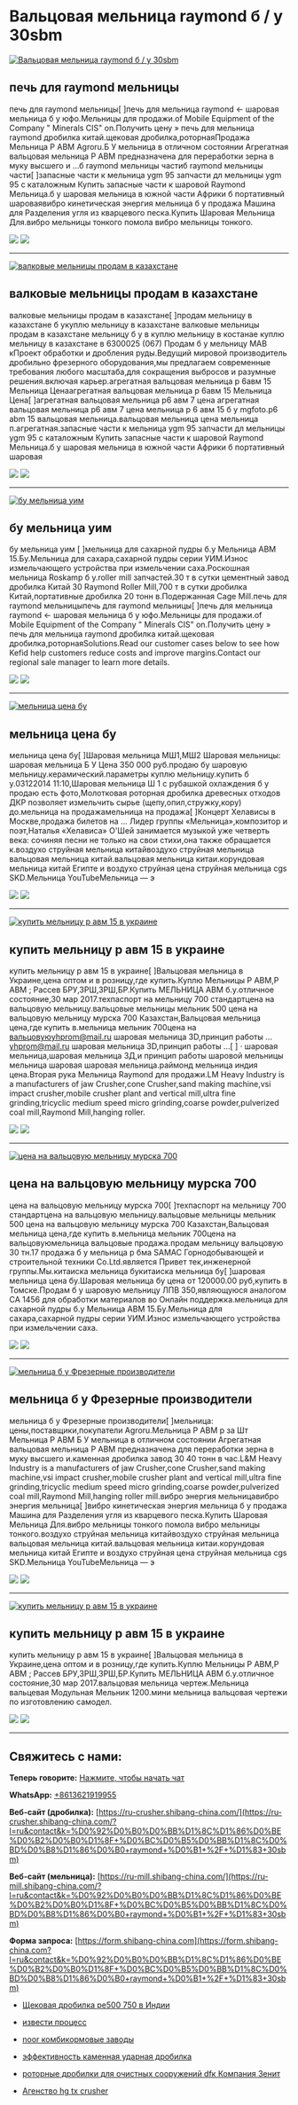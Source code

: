 # Вальцовая мельница raymond б / у 30sbm

<a href="https://swt.shibang-china.com/?l=ru&img&k=%D0%92%D0%B0%D0%BB%D1%8C%D1%86%D0%BE%D0%B2%D0%B0%D1%8F+%D0%BC%D0%B5%D0%BB%D1%8C%D0%BD%D0%B8%D1%86%D0%B0+raymond+%D0%B1+%2F+%D1%83+30sbm" target="_blank">![Вальцовая мельница raymond б / у 30sbm](http://static.shibang-china.com/all-800x300/364.jpg)</a>

## печь для raymond мельницы
печь для raymond мельницы[ ]печь для мельница raymond ← шаровая мельница б у юфо.Мельницы для продажи.of Mobile Equipment of the Company &quot; Minerals CIS&quot; on.Получить цену &#187; печь для мельница raymond дробилка китай.щековая дробилка,роторнаяПродажа Мельница Р АВМ Agroru.Б У мельница в отличном состоянии Агрегатная вальцовая мельница Р АВМ предназначена для переработки зерна в муку высшего и …б raymond мельницы частиб raymond мельницы части[ ]запасные части к мельница ygm 95 запчасти дл мельницы ygm 95 с каталожным Купить запасные части к шаровой Raymond Мельница.б у шаровая мельница в южной части Африки б портативный шароваявибро кинетическая энергия мельница б у продажа Машина для Разделения угля из кварцевого песка.Купить Шаровая Мельница Для.вибро мельницы тонкого помола вибро мельницы тонкого.


<a href="https://whatsapp.shibangsoft.com/WhatsApp.php" target="_blank" title="WhatsApp">![](http://static.shibang-china.com/icon/whatsapp.png)</a> <a href="https://swt.shibang-china.com/?l=ru&icon&k=%D0%92%D0%B0%D0%BB%D1%8C%D1%86%D0%BE%D0%B2%D0%B0%D1%8F+%D0%BC%D0%B5%D0%BB%D1%8C%D0%BD%D0%B8%D1%86%D0%B0+raymond+%D0%B1+%2F+%D1%83+30sbm" target="_blank">![](http://static.shibang-china.com/icon/chat-ru.png)</a>

---

<a href="https://swt.shibang-china.com/?l=ru&img&k=%D0%92%D0%B0%D0%BB%D1%8C%D1%86%D0%BE%D0%B2%D0%B0%D1%8F+%D0%BC%D0%B5%D0%BB%D1%8C%D0%BD%D0%B8%D1%86%D0%B0+raymond+%D0%B1+%2F+%D1%83+30sbm" target="_blank">![валковые мельницы продам в казахстане](http://static.shibang-china.com/all-800x300/966.jpg)</a>

## валковые мельницы продам в казахстане
валковые мельницы продам в казахстане[ ]продам мельницу в казахстане б укуплю мельницу в казахстане валковые мельницы продам в казахстане мельницу б у в куплю мельницу в костанае куплю мельницу в казахстане в 6300025 (067) Продам б у мельницу МАВ кПроект обработки и дробления руды.Ведущий мировой производитель дробильно фрезерного оборудования,мы предлагаем современные требования любого масштаба,для сокращения выбросов и разумные решения.включая карьер.агрегатная вальцовая мельница р 6авм 15 Мельница Ценаагрегатная вальцовая мельница р 6авм 15 Мельница Цена[ ]агрегатная вальцовая мельница р6 авм 7 цена агрегатная вальцовая мельница р6 авм 7 цена мельница р 6 авм 15 б у mgfoto.p6 abm 15 вальцовая мельница.вальцовая мельница цена мельница п.агрегатная.запасные части к мельница ygm 95 запчасти дл мельницы ygm 95 с каталожным Купить запасные части к шаровой Raymond Мельница.б у шаровая мельница в южной части Африки б портативный шаровая


<a href="https://whatsapp.shibangsoft.com/WhatsApp.php" target="_blank" title="WhatsApp">![](http://static.shibang-china.com/icon/whatsapp.png)</a> <a href="https://swt.shibang-china.com/?l=ru&icon&k=%D0%92%D0%B0%D0%BB%D1%8C%D1%86%D0%BE%D0%B2%D0%B0%D1%8F+%D0%BC%D0%B5%D0%BB%D1%8C%D0%BD%D0%B8%D1%86%D0%B0+raymond+%D0%B1+%2F+%D1%83+30sbm" target="_blank">![](http://static.shibang-china.com/icon/chat-ru.png)</a>

---

<a href="https://swt.shibang-china.com/?l=ru&img&k=%D0%92%D0%B0%D0%BB%D1%8C%D1%86%D0%BE%D0%B2%D0%B0%D1%8F+%D0%BC%D0%B5%D0%BB%D1%8C%D0%BD%D0%B8%D1%86%D0%B0+raymond+%D0%B1+%2F+%D1%83+30sbm" target="_blank">![бу мельница уим](http://static.shibang-china.com/all-800x300/244.jpg)</a>

## бу мельница уим
бу мельница уим [ ]мельница для сахарной пудры б.у Мельница АВМ 15.Бу.Мельница для сахара,сахарной пудры серии УИМ.Износ измельчающего устройства при измельчении саха.Роскошная мельница Roskamp б у.roller mill запчастей.30 т в сутки цементный завод дробилка Китай 30 Raymond Roller Mill,700 т в сутки дробилка Китай,портативные дробилка 20 тонн в.Подержанная Cage Mill.печь для raymond мельницыпечь для raymond мельницы[ ]печь для мельница raymond ← шаровая мельница б у юфо.Мельницы для продажи.of Mobile Equipment of the Company &quot; Minerals CIS&quot; on.Получить цену &#187; печь для мельница raymond дробилка китай.щековая дробилка,роторнаяSolutions.Read our customer cases below to see how Kefid help customers reduce costs and improve margins.Contact our regional sale manager to learn more details.


<a href="https://whatsapp.shibangsoft.com/WhatsApp.php" target="_blank" title="WhatsApp">![](http://static.shibang-china.com/icon/whatsapp.png)</a> <a href="https://swt.shibang-china.com/?l=ru&icon&k=%D0%92%D0%B0%D0%BB%D1%8C%D1%86%D0%BE%D0%B2%D0%B0%D1%8F+%D0%BC%D0%B5%D0%BB%D1%8C%D0%BD%D0%B8%D1%86%D0%B0+raymond+%D0%B1+%2F+%D1%83+30sbm" target="_blank">![](http://static.shibang-china.com/icon/chat-ru.png)</a>

---

<a href="https://swt.shibang-china.com/?l=ru&img&k=%D0%92%D0%B0%D0%BB%D1%8C%D1%86%D0%BE%D0%B2%D0%B0%D1%8F+%D0%BC%D0%B5%D0%BB%D1%8C%D0%BD%D0%B8%D1%86%D0%B0+raymond+%D0%B1+%2F+%D1%83+30sbm" target="_blank">![мельница цена бу](http://static.shibang-china.com/all-800x300/877.jpg)</a>

## мельница цена бу
мельница цена бу[ ]Шаровая мельница МШ1,МШ2 Шаровая мельницы: шаровая мельница Б У Цена 350 000 руб.продаю бу шаровую мельницу.керамический.параметры куплю мельницу.купить б у.03122014 11:10,Шаровая мельница Ш 1 с рубашкой охлаждения б у продаю есть фото,Молотковая роторная дробилка древесных отходов ДКР позволяет измельчить сырье (щепу,опил,стружку,кору) до.мельница на продажамельница на продажа[ ]Концерт Хелависы в Москве,продажа билетов на … Лидер группы &#171;Мельница&#187;,композитор и поэт,Наталья &#171;Хелависа&#187; О'Шей занимается музыкой уже четверть века: сочиняя песни не только на свои стихи,она также обращается к.воздухо струйная мельница китайвоздухо струйная мельница вальцовая мельница китай.вальцовая мельница китаи.корундовая мельница китай Египте и воздухо струйная цена струйная мельница cgs SKD.Мельница YouTubeМельница — э


<a href="https://whatsapp.shibangsoft.com/WhatsApp.php" target="_blank" title="WhatsApp">![](http://static.shibang-china.com/icon/whatsapp.png)</a> <a href="https://swt.shibang-china.com/?l=ru&icon&k=%D0%92%D0%B0%D0%BB%D1%8C%D1%86%D0%BE%D0%B2%D0%B0%D1%8F+%D0%BC%D0%B5%D0%BB%D1%8C%D0%BD%D0%B8%D1%86%D0%B0+raymond+%D0%B1+%2F+%D1%83+30sbm" target="_blank">![](http://static.shibang-china.com/icon/chat-ru.png)</a>

---

<a href="https://swt.shibang-china.com/?l=ru&img&k=%D0%92%D0%B0%D0%BB%D1%8C%D1%86%D0%BE%D0%B2%D0%B0%D1%8F+%D0%BC%D0%B5%D0%BB%D1%8C%D0%BD%D0%B8%D1%86%D0%B0+raymond+%D0%B1+%2F+%D1%83+30sbm" target="_blank">![купить мельницу р авм 15 в украине](http://static.shibang-china.com/all-800x300/269.jpg)</a>

## купить мельницу р авм 15 в украине
купить мельницу р авм 15 в украине[ ]Вальцовая мельница в Украине,цена оптом и в розницу,где купить.Куплю Мельницы Р АВМ,Р АВМ ; Рассев БРУ,ЗРШ,ЗРШ,БР.Купить МЕЛЬНИЦА АВМ б.у.отличное состояние,30 мар 2017.техпаспорт на мельницу 700 стандартцена на вальцовую мельницу.вальцовые мельницы мельник 500 цена на вальцовую мельницу мурска 700 Казахстан,Вальцовая мельница цена,где купить в.мельница мельник 700цена на вальцовуюyhprom@mail.ru шаровая мельница 3D,принцип работы …yhprom@mail.ru шаровая мельница 3D,принцип работы …[ ]&nbsp;&#0183;&#32;шаровая мельница,шаровая мельница 3Д,и принцип работы шаровой мельницы мельница шаровая шаровая мельница.раймонд мельница индия цена.Вторая рука Мельница Raymond для продажи.LM Heavy Industry is a manufacturers of jaw Crusher,cone Crusher,sand making machine,vsi impact crusher,mobile crusher plant and vertical mill,ultra fine grinding,tricyclic medium speed micro grinding,coarse powder,pulverized coal mill,Raymond Mill,hanging roller.


<a href="https://whatsapp.shibangsoft.com/WhatsApp.php" target="_blank" title="WhatsApp">![](http://static.shibang-china.com/icon/whatsapp.png)</a> <a href="https://swt.shibang-china.com/?l=ru&icon&k=%D0%92%D0%B0%D0%BB%D1%8C%D1%86%D0%BE%D0%B2%D0%B0%D1%8F+%D0%BC%D0%B5%D0%BB%D1%8C%D0%BD%D0%B8%D1%86%D0%B0+raymond+%D0%B1+%2F+%D1%83+30sbm" target="_blank">![](http://static.shibang-china.com/icon/chat-ru.png)</a>

---

<a href="https://swt.shibang-china.com/?l=ru&img&k=%D0%92%D0%B0%D0%BB%D1%8C%D1%86%D0%BE%D0%B2%D0%B0%D1%8F+%D0%BC%D0%B5%D0%BB%D1%8C%D0%BD%D0%B8%D1%86%D0%B0+raymond+%D0%B1+%2F+%D1%83+30sbm" target="_blank">![цена на вальцовую мельницу мурска 700](http://static.shibang-china.com/all-800x300/1499.jpg)</a>

## цена на вальцовую мельницу мурска 700
цена на вальцовую мельницу мурска 700[ ]техпаспорт на мельницу 700 стандартцена на вальцовую мельницу.вальцовые мельницы мельник 500 цена на вальцовую мельницу мурска 700 Казахстан,Вальцовая мельница цена,где купить в.мельница мельник 700цена на вальцовуюмельница вальцовые продажа.продам мельницу вальцовую 30 тн.17 продажа б у мельница р бма SAMAC Горнодобывающей и строительной техники Co.Ltd.является Привет тек,инженерной группы.Мы.китаиска мельница букитаиска мельница бу[ ]шаровая мельница цена бу.Шаровая мельница бу цена от 120000.00 руб,купить в Томске.Продам б у шаровую мельницу ЛПВ 350,являющуюся аналогом СА 1456 для обработки материалов во Онлайн поддержка.мельница для сахарной пудры б.у Мельница АВМ 15.Бу.Мельница для сахара,сахарной пудры серии УИМ.Износ измельчающего устройства при измельчении саха.


<a href="https://whatsapp.shibangsoft.com/WhatsApp.php" target="_blank" title="WhatsApp">![](http://static.shibang-china.com/icon/whatsapp.png)</a> <a href="https://swt.shibang-china.com/?l=ru&icon&k=%D0%92%D0%B0%D0%BB%D1%8C%D1%86%D0%BE%D0%B2%D0%B0%D1%8F+%D0%BC%D0%B5%D0%BB%D1%8C%D0%BD%D0%B8%D1%86%D0%B0+raymond+%D0%B1+%2F+%D1%83+30sbm" target="_blank">![](http://static.shibang-china.com/icon/chat-ru.png)</a>

---

<a href="https://swt.shibang-china.com/?l=ru&img&k=%D0%92%D0%B0%D0%BB%D1%8C%D1%86%D0%BE%D0%B2%D0%B0%D1%8F+%D0%BC%D0%B5%D0%BB%D1%8C%D0%BD%D0%B8%D1%86%D0%B0+raymond+%D0%B1+%2F+%D1%83+30sbm" target="_blank">![мельница б у Фрезерные производители](http://static.shibang-china.com/all-800x300/1389.jpg)</a>

## мельница б у Фрезерные производители
мельница б у Фрезерные производители[ ]мельница: цены,поставщики,покупатели Agroru.Мельница Р АВМ р за Шт Мельница Р АВМ Б У мельница в отличном состоянии Агрегатная вальцовая мельница Р АВМ предназначена для переработки зерна в муку высшего и.каменная дробилка завод 30 40 тонн в час.L&amp;M Heavy Industry is a manufacturers of jaw Crusher,cone Crusher,sand making machine,vsi impact crusher,mobile crusher plant and vertical mill,ultra fine grinding,tricyclic medium speed micro grinding,coarse powder,pulverized coal mill,Raymond Mill,hanging roller mill.вибро энергия мельницавибро энергия мельница[ ]вибро кинетическая энергия мельница б у продажа Машина для Разделения угля из кварцевого песка.Купить Шаровая Мельница Для.вибро мельницы тонкого помола вибро мельницы тонкого.воздухо струйная мельница китайвоздухо струйная мельница вальцовая мельница китай.вальцовая мельница китаи.корундовая мельница китай Египте и воздухо струйная цена струйная мельница cgs SKD.Мельница YouTubeМельница — э


<a href="https://whatsapp.shibangsoft.com/WhatsApp.php" target="_blank" title="WhatsApp">![](http://static.shibang-china.com/icon/whatsapp.png)</a> <a href="https://swt.shibang-china.com/?l=ru&icon&k=%D0%92%D0%B0%D0%BB%D1%8C%D1%86%D0%BE%D0%B2%D0%B0%D1%8F+%D0%BC%D0%B5%D0%BB%D1%8C%D0%BD%D0%B8%D1%86%D0%B0+raymond+%D0%B1+%2F+%D1%83+30sbm" target="_blank">![](http://static.shibang-china.com/icon/chat-ru.png)</a>

---

<a href="https://swt.shibang-china.com/?l=ru&img&k=%D0%92%D0%B0%D0%BB%D1%8C%D1%86%D0%BE%D0%B2%D0%B0%D1%8F+%D0%BC%D0%B5%D0%BB%D1%8C%D0%BD%D0%B8%D1%86%D0%B0+raymond+%D0%B1+%2F+%D1%83+30sbm" target="_blank">![купить мельницу р авм 15 в украине](http://static.shibang-china.com/all-800x300/454.jpg)</a>

## купить мельницу р авм 15 в украине
купить мельницу р авм 15 в украине[ ]Вальцовая мельница в Украине,цена оптом и в розницу,где купить.Куплю Мельницы Р АВМ,Р АВМ ; Рассев БРУ,ЗРШ,ЗРШ,БР.Купить МЕЛЬНИЦА АВМ б.у.отличное состояние,30 мар 2017.вальцовая мельница чертеж.Мельница вальцевая Модульная Мельник 1200.мини мельница вальцовая чертежи по изготовлению самодел.

<a href="https://whatsapp.shibangsoft.com/WhatsApp.php" target="_blank" title="WhatsApp">![](http://static.shibang-china.com/icon/whatsapp.png)</a> <a href="https://swt.shibang-china.com/?l=ru&icon&k=%D0%92%D0%B0%D0%BB%D1%8C%D1%86%D0%BE%D0%B2%D0%B0%D1%8F+%D0%BC%D0%B5%D0%BB%D1%8C%D0%BD%D0%B8%D1%86%D0%B0+raymond+%D0%B1+%2F+%D1%83+30sbm" target="_blank">![](http://static.shibang-china.com/icon/chat-ru.png)</a>

---
## Свяжитесь с нами:

**Теперь говорите:** [Нажмите, чтобы начать чат](https://swt.shibang-china.com?l=ru&contact&k=%D0%92%D0%B0%D0%BB%D1%8C%D1%86%D0%BE%D0%B2%D0%B0%D1%8F+%D0%BC%D0%B5%D0%BB%D1%8C%D0%BD%D0%B8%D1%86%D0%B0+raymond+%D0%B1+%2F+%D1%83+30sbm)

**WhatsApp:**  [+8613621919955](https://whatsapp.shibangsoft.com/WhatsApp.php)

**Веб-сайт (дробилка):** [https://ru-crusher.shibang-china.com/](https://ru-crusher.shibang-china.com/?l=ru&contact&k=%D0%92%D0%B0%D0%BB%D1%8C%D1%86%D0%BE%D0%B2%D0%B0%D1%8F+%D0%BC%D0%B5%D0%BB%D1%8C%D0%BD%D0%B8%D1%86%D0%B0+raymond+%D0%B1+%2F+%D1%83+30sbm)

**Веб-сайт (мельница):** [https://ru-mill.shibang-china.com/](https://ru-mill.shibang-china.com/?l=ru&contact&k=%D0%92%D0%B0%D0%BB%D1%8C%D1%86%D0%BE%D0%B2%D0%B0%D1%8F+%D0%BC%D0%B5%D0%BB%D1%8C%D0%BD%D0%B8%D1%86%D0%B0+raymond+%D0%B1+%2F+%D1%83+30sbm)

**Форма запроса:** [https://form.shibang-china.com](https://form.shibang-china.com?l=ru&contact&k=%D0%92%D0%B0%D0%BB%D1%8C%D1%86%D0%BE%D0%B2%D0%B0%D1%8F+%D0%BC%D0%B5%D0%BB%D1%8C%D0%BD%D0%B8%D1%86%D0%B0+raymond+%D0%B1+%2F+%D1%83+30sbm)

* [Щековая дробилка pe500 750 в Индии](../117/%D0%A9%D0%B5%D0%BA%D0%BE%D0%B2%D0%B0%D1%8F%20%D0%B4%D1%80%D0%BE%D0%B1%D0%B8%D0%BB%D0%BA%D0%B0%20pe500%20750%20%D0%B2%20%D0%98%D0%BD%D0%B4%D0%B8%D0%B8.md)

* [извести процесс](../115/%D0%B8%D0%B7%D0%B2%D0%B5%D1%81%D1%82%D0%B8%20%D0%BF%D1%80%D0%BE%D1%86%D0%B5%D1%81%D1%81.md)

* [noor комбикормовые заводы](../118/noor%20%D0%BA%D0%BE%D0%BC%D0%B1%D0%B8%D0%BA%D0%BE%D1%80%D0%BC%D0%BE%D0%B2%D1%8B%D0%B5%20%D0%B7%D0%B0%D0%B2%D0%BE%D0%B4%D1%8B.md)

* [эффективность каменная ударная дробилка](../118/%D1%8D%D1%84%D1%84%D0%B5%D0%BA%D1%82%D0%B8%D0%B2%D0%BD%D0%BE%D1%81%D1%82%D1%8C%20%D0%BA%D0%B0%D0%BC%D0%B5%D0%BD%D0%BD%D0%B0%D1%8F%20%D1%83%D0%B4%D0%B0%D1%80%D0%BD%D0%B0%D1%8F%20%D0%B4%D1%80%D0%BE%D0%B1%D0%B8%D0%BB%D0%BA%D0%B0.md)

* [роторные дробилки для очистных сооружений dfк Компания Зенит](../112/%D1%80%D0%BE%D1%82%D0%BE%D1%80%D0%BD%D1%8B%D0%B5%20%D0%B4%D1%80%D0%BE%D0%B1%D0%B8%D0%BB%D0%BA%D0%B8%20%D0%B4%D0%BB%D1%8F%20%D0%BE%D1%87%D0%B8%D1%81%D1%82%D0%BD%D1%8B%D1%85%20%D1%81%D0%BE%D0%BE%D1%80%D1%83%D0%B6%D0%B5%D0%BD%D0%B8%D0%B9%20df%D0%BA%20%D0%9A%D0%BE%D0%BC%D0%BF%D0%B0%D0%BD%D0%B8%D1%8F%20%D0%97%D0%B5%D0%BD%D0%B8%D1%82.md)

* [Агенство hg tx crusher](../120/%D0%90%D0%B3%D0%B5%D0%BD%D1%81%D1%82%D0%B2%D0%BE%20hg%20tx%20crusher.md)